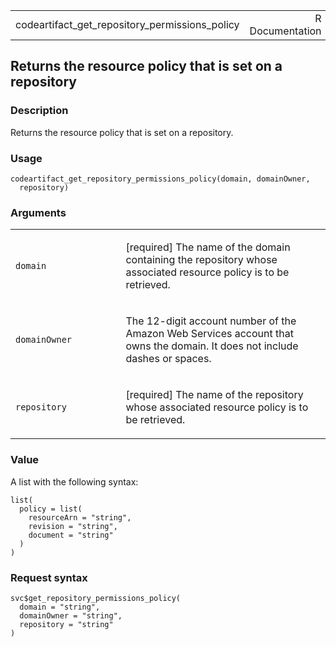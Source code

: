 <table style="width: 100%;">
<tbody>
<tr class="odd">
<td>codeartifact_get_repository_permissions_policy</td>
<td style="text-align: right;">R Documentation</td>
</tr>
</tbody>
</table>

## Returns the resource policy that is set on a repository

### Description

Returns the resource policy that is set on a repository.

### Usage

    codeartifact_get_repository_permissions_policy(domain, domainOwner,
      repository)

### Arguments

<table>
<colgroup>
<col style="width: 35%" />
<col style="width: 65%" />
</colgroup>
<tbody>
<tr class="odd">
<td><code
id="codeartifact_get_repository_permissions_policy_:_domain">domain</code></td>
<td><p>[required] The name of the domain containing the repository whose
associated resource policy is to be retrieved.</p></td>
</tr>
<tr class="even">
<td><code
id="codeartifact_get_repository_permissions_policy_:_domainOwner">domainOwner</code></td>
<td><p>The 12-digit account number of the Amazon Web Services account
that owns the domain. It does not include dashes or spaces.</p></td>
</tr>
<tr class="odd">
<td><code
id="codeartifact_get_repository_permissions_policy_:_repository">repository</code></td>
<td><p>[required] The name of the repository whose associated resource
policy is to be retrieved.</p></td>
</tr>
</tbody>
</table>

### Value

A list with the following syntax:

    list(
      policy = list(
        resourceArn = "string",
        revision = "string",
        document = "string"
      )
    )

### Request syntax

    svc$get_repository_permissions_policy(
      domain = "string",
      domainOwner = "string",
      repository = "string"
    )
